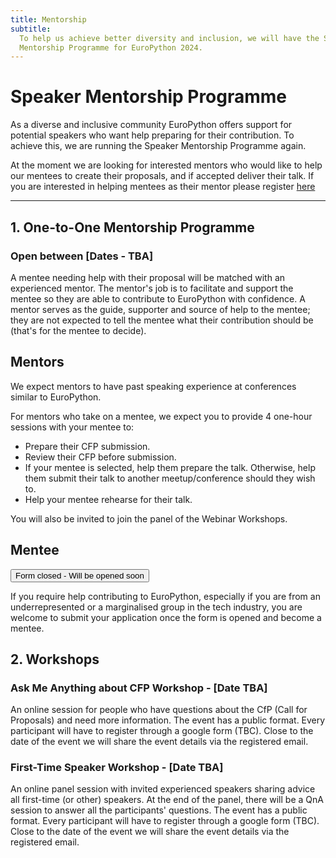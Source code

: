 ```yaml
---
title: Mentorship
subtitle:
  To help us achieve better diversity and inclusion, we will have the Speaker
  Mentorship Programme for EuroPython 2024.
---
```


# Speaker Mentorship Programme

As a diverse and inclusive community EuroPython offers support for potential speakers who want help preparing for their contribution. To achieve this, we are running the Speaker Mentorship Programme again.

At the moment we are looking for interested mentors who would like to help our mentees to create their proposals, and if accepted deliver their talk. If you are interested in helping mentees as their mentor please register [here](https://forms.gle/CjaWHxrpjqmZtmVC9)

---

## 1. One-to-One Mentorship Programme

### Open between [Dates - TBA]

A mentee needing help with their proposal will be matched with an experienced mentor. The mentor's job is to facilitate and support the mentee so they are able to contribute to EuroPython with confidence. A mentor serves as the guide, supporter and source of help to the mentee; they are not expected to tell the mentee what their contribution should be (that's for the mentee to decide).

## Mentors

<div style={{textAlign: "center", marginBottom: 15}}>
<ButtonWithTitle title="Mentor's Registration Form Open" text="Apply now if you are interested in becoming a Mentor" href="https://forms.gle/YWrxdjtqW4nHzcmN8" />
</div>

We expect mentors to have past speaking experience at conferences similar to EuroPython.

For mentors who take on a mentee, we expect you to provide 4 one-hour sessions with your mentee to:

- Prepare their CFP submission.
- Review their CFP before submission.
- If your mentee is selected, help them prepare the talk. Otherwise, help them submit their talk to another meetup/conference should they wish to.
- Help your mentee rehearse for their talk.

You will also be invited to join the panel of the Webinar Workshops.

## Mentee

<div style={{textAlign: "center", marginBottom: 10}}>
<Button>Form closed - Will be opened soon</Button>
</div>

If you require help contributing to EuroPython, especially if you are from an underrepresented or a marginalised group in the tech industry, you are welcome to submit your application once the form is opened and become a mentee.

## 2. Workshops

### Ask Me Anything about CFP Workshop - [Date TBA]

An online session for people who have questions about the CfP (Call for Proposals) and need more information. The event has a public format. Every participant will have to register through a google form (TBC). Close to the date of the event we will share the event details via the registered email.

### First-Time Speaker Workshop - [Date TBA]

An online panel session with invited experienced speakers sharing advice all first-time (or other) speakers. At the end of the panel, there will be a QnA session to answer all the participants' questions. The event has a public format. Every participant will have to register through a google form (TBC). Close to the date of the event we will share the event details via the registered email.
